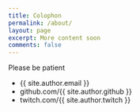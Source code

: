 ```yaml
---
title: Colophon
permalink: /about/
layout: page
excerpt: More content soon
comments: false
---
```


Please be patient

- {{ site.author.email }}
- github.com/{{ site.author.github }}
- twitch.com/{{ site.author.twitch }}